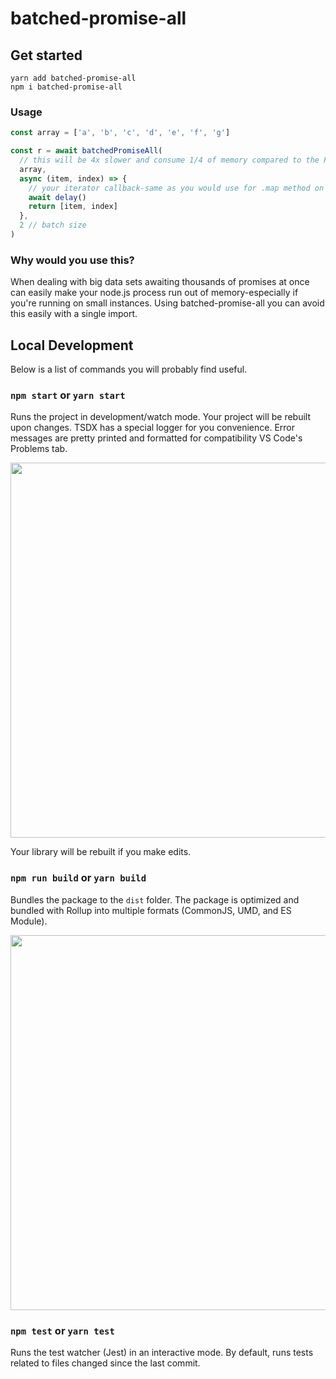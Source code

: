 # batched-promise-all

## Get started

```
yarn add batched-promise-all
npm i batched-promise-all
```

### Usage

```ts
const array = ['a', 'b', 'c', 'd', 'e', 'f', 'g']

const r = await batchedPromiseAll(
  // this will be 4x slower and consume 1/4 of memory compared to the Promise.all(array.map(...))
  array,
  async (item, index) => {
    // your iterator callback-same as you would use for .map method on your array
    await delay()
    return [item, index]
  },
  2 // batch size
)
```

### Why would you use this?

When dealing with big data sets awaiting thousands of promises at once can easily make your node.js process run out of memory-especially if you're running on small instances. Using batched-promise-all you can avoid this easily with a single import.

## Local Development

Below is a list of commands you will probably find useful.

### `npm start` or `yarn start`

Runs the project in development/watch mode. Your project will be rebuilt upon changes. TSDX has a special logger for you convenience. Error messages are pretty printed and formatted for compatibility VS Code's Problems tab.

<img src="https://user-images.githubusercontent.com/4060187/52168303-574d3a00-26f6-11e9-9f3b-71dbec9ebfcb.gif" width="600" />

Your library will be rebuilt if you make edits.

### `npm run build` or `yarn build`

Bundles the package to the `dist` folder.
The package is optimized and bundled with Rollup into multiple formats (CommonJS, UMD, and ES Module).

<img src="https://user-images.githubusercontent.com/4060187/52168322-a98e5b00-26f6-11e9-8cf6-222d716b75ef.gif" width="600" />

### `npm test` or `yarn test`

Runs the test watcher (Jest) in an interactive mode.
By default, runs tests related to files changed since the last commit.
